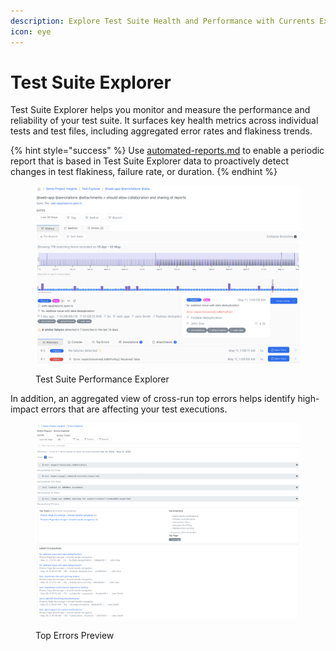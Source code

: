 ```yaml
---
description: Explore Test Suite Health and Performance with Currents Explorer
icon: eye
---
```


# Test Suite Explorer

Test Suite Explorer helps you monitor and measure the performance and reliability of your test suite. It surfaces key health metrics across individual tests and test files, including aggregated error rates and flakiness trends.

{% hint style="success" %}
Use [automated-reports.md](../automated-reports.md "mention") to enable a periodic report that is based in Test Suite Explorer data to proactively detect changes in test flakiness, failure rate, or duration.&#x20;
{% endhint %}

<figure><img src="../../.gitbook/assets/Screenshot 2025-05-12 at 16.47.08.png" alt=""><figcaption><p>Test Suite Performance Explorer</p></figcaption></figure>

In addition, an aggregated view of cross-run top errors helps identify high-impact errors that are affecting your test executions.

<figure><img src="../../.gitbook/assets/Screenshot 2025-05-12 at 16.28.05.png" alt=""><figcaption><p>Top Errors Preview</p></figcaption></figure>
